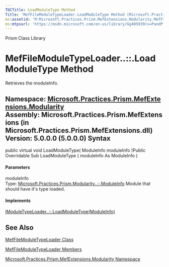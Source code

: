 ```yaml
---
TOCTitle: LoadModuleType Method
Title: 'MefFileModuleTypeLoader.LoadModuleType Method (Microsoft.Practices.Prism.MefExtensions.Modularity)'
ms:assetid: 'M:Microsoft.Practices.Prism.MefExtensions.Modularity.MefFileModuleTypeLoader.LoadModuleType(Microsoft.Practices.Prism.Modularity.ModuleInfo)'
ms:mtpsurl: 'https://msdn.microsoft.com/en-us/library/Gg405839(v=PandP.50)'
---
```


Prism Class Library

MefFileModuleTypeLoader..::.LoadModuleType Method
=================================================

Retrieves the moduleInfo.

**Namespace:** [Microsoft.Practices.Prism.MefExtensions.Modularity](https://msdn.microsoft.com/n:microsoft.practices.prism.mefextensions.modularity)
**Assembly:** Microsoft.Practices.Prism.MefExtensions (in Microsoft.Practices.Prism.MefExtensions.dll) Version: 5.0.0.0 (5.0.0.0)
Syntax
------

<span id="syntaxToggle"></span>public virtual void LoadModuleType( ModuleInfo moduleInfo )Public Overridable Sub LoadModuleType ( moduleInfo As ModuleInfo )
#### Parameters

moduleInfo  
Type: [Microsoft.Practices.Prism.Modularity..::.ModuleInfo](https://msdn.microsoft.com/t:microsoft.practices.prism.modularity.moduleinfo)
Module that should have it's type loaded.

#### Implements

[IModuleTypeLoader..::.LoadModuleType(ModuleInfo)](https://msdn.microsoft.com/m:microsoft.practices.prism.modularity.imoduletypeloader.loadmoduletype(microsoft.practices.prism.modularity.moduleinfo))

See Also
--------

<span id="seeAlsoToggle"></span>
[MefFileModuleTypeLoader Class](https://msdn.microsoft.com/t:microsoft.practices.prism.mefextensions.modularity.meffilemoduletypeloader)

[MefFileModuleTypeLoader Members](https://msdn.microsoft.com/allmembers.t:microsoft.practices.prism.mefextensions.modularity.meffilemoduletypeloader)

[Microsoft.Practices.Prism.MefExtensions.Modularity Namespace](https://msdn.microsoft.com/n:microsoft.practices.prism.mefextensions.modularity)
